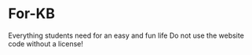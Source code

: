 # For-KB
 Everything students need for an easy and fun life
Do not use the website code without a license!

